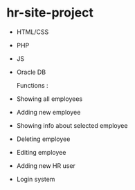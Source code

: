 # hr-site-project


- HTML/CSS
- PHP
- JS
- Oracle DB


  Functions :

- Showing all employees
- Adding new employee
- Showing info about selected employee
- Deleting employee
- Editing employee
- Adding new HR user
- Login system

